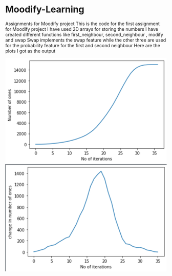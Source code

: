 # Moodify-Learning
Assignments for Moodify project
This is the code for the first assignment for Moodify project
I have used 2D arrays for storing the numbers
I have created different functions like first_neighbour, second_neighbour , modify and swap
Swap implements the swap feature while the other three are used for the probability feature for the first and second neighbour
Here are the plots I got as the output

<img src = "Plot1.PNG">
<img src = "Plot2.PNG">
